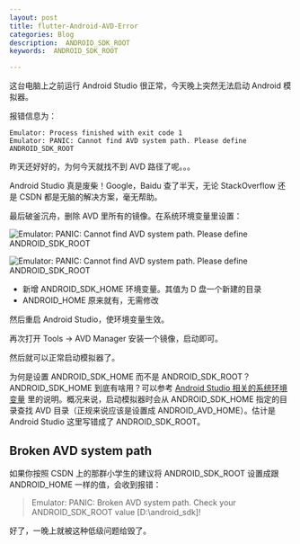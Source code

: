 ```yaml
---
layout: post
title: flutter-Android-AVD-Error
categories: Blog
description:  ANDROID_SDK_ROOT
keywords:  ANDROID_SDK_ROOT

---
```


这台电脑上之前运行 Android Studio 很正常，今天晚上突然无法启动 Android 模拟器。

报错信息为：

```
Emulator: Process finished with exit code 1
Emulator: PANIC: Cannot find AVD system path. Please define ANDROID_SDK_ROOT
```

昨天还好好的，为何今天就找不到 AVD 路径了呢。。。

Android Studio 真是废柴！Google，Baidu 查了半天，无论 StackOverflow 还是 CSDN 都是无脑的解决方案，毫无帮助。

最后破釜沉舟，删除 AVD 里所有的镜像。在系统环境变量里设置：

![Emulator: PANIC: Cannot find AVD system path. Please define ANDROID_SDK_ROOT](https://cdn.sunzhongwei.com/sunzhongwei_5df792de2a0d3)

![Emulator: PANIC: Cannot find AVD system path. Please define ANDROID_SDK_ROOT](https://cdn.sunzhongwei.com/sunzhongwei_5df792e5ef3f1)

- 新增 ANDROID_SDK_HOME 环境变量。其值为 D 盘一个新建的目录
- ANDROID_HOME 原来就有，无需修改

然后重启 Android Studio，使环境变量生效。

再次打开 Tools -> AVD Manager 安装一个镜像，启动即可。

然后就可以正常启动模拟器了。

为何是设置 ANDROID_SDK_HOME 而不是 ANDROID_SDK_ROOT？ANDROID_SDK_HOME 到底有啥用？可以参考 [Android Studio 相关的系统环境变量](https://www.sunzhongwei.com/android-studio-system-environment-variables) 里的说明。概况来说，启动模拟器时会从 ANDROID_SDK_HOME 指定的目录查找 AVD 目录（正规来说应该是设置成 ANDROID_AVD_HOME）。估计是 Android Studio 这里写错成了 ANDROID_SDK_ROOT。

## Broken AVD system path

如果你按照 CSDN 上的那群小学生的建议将 ANDROID_SDK_ROOT 设置成跟 ANDROID_HOME 一样的值，会收到报错：

> Emulator: PANIC: Broken AVD system path. Check your ANDROID_SDK_ROOT value [D:\android_sdk]!

好了，一晚上就被这种低级问题给毁了。
